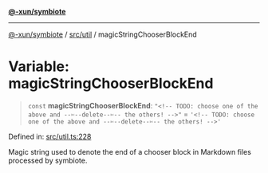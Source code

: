 [**@-xun/symbiote**](../../../README.md)

***

[@-xun/symbiote](../../../README.md) / [src/util](../README.md) / magicStringChooserBlockEnd

# Variable: magicStringChooserBlockEnd

> `const` **magicStringChooserBlockEnd**: `"<!-- TODO: choose one of the above and --✄--delete--✄-- the others! -->"` = `'<!-- TODO: choose one of the above and --✄--delete--✄-- the others! -->'`

Defined in: [src/util.ts:228](https://github.com/Xunnamius/symbiote/blob/090a7857a95973f8ad6febe2e79edda5e1f32856/src/util.ts#L228)

Magic string used to denote the end of a chooser block in Markdown
files processed by symbiote.
